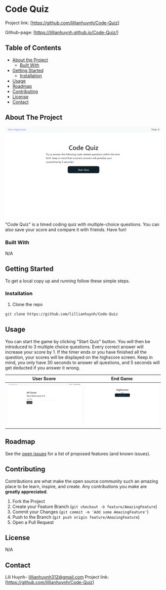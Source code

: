 # Code Quiz

Project link: [https://github.com/lillianhuynh/Code-Quiz]

Github-page: [https://lillianhuynh.github.io/Code-Quiz/]

## Table of Contents

* [About the Project](#about-the-project)
  * [Built With](#built-with)
* [Getting Started](#getting-started)
  * [Installation](#installation)
* [Usage](#usage)
* [Roadmap](#roadmap)
* [Contributing](#contributing)
* [License](#license)
* [Contact](#contact)

## About The Project
![Project Screenshot](images/screenshot.png)

"Code Quiz" is a timed coding quiz with multiple-choice questions. You can also save your score and compare it with friends. Have fun!


### Built With

N/A

## Getting Started

To get a local copy up and running follow these simple steps.

### Installation

1. Clone the repo
```sh
git clone https://github.com/lillianhuynh/Code-Quiz
```

## Usage

You can start the game by clicking "Start Quiz" button. You will then be introduced to 3 multiple choice questions. Every correct answer will increase your score by 1. If the timer ends or you have finished all the question, your scores will be displayed on the highscore screen. Keep in mind, you only have 30 seconds to answer all questions, and 5 seconds will get deducted if you answer it wrong.

| User Score    | End Game|
|------------|------------|
| <img src="images/userinitial.png" width="400"> | <img src="images/highscore.png" width="400"> |


## Roadmap

See the [open issues](https://github.com/lillianhuynh/Code-Quiz/issues) for a list of proposed features (and known issues).

## Contributing

Contributions are what make the open source community such an amazing place to be learn, inspire, and create. Any contributions you make are **greatly appreciated**.

1. Fork the Project
2. Create your Feature Branch (`git checkout -b feature/AmazingFeature`)
3. Commit your Changes (`git commit -m 'Add some AmazingFeature'`)
4. Push to the Branch (`git push origin feature/AmazingFeature`)
5. Open a Pull Request

## License

N/A

## Contact

Lili Huynh- lillianhuynh312@gmail.com
Project link: [https://github.com/lillianhuynh/Code-Quiz]



